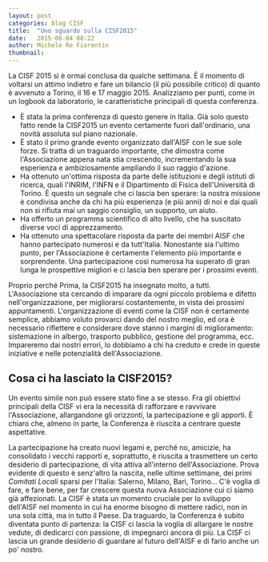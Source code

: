 ```yaml
---
layout: post
categories: blog CISF
title:  "Uno sguardo sulla CISF2015"
date:   2015-06-04 08:22
author: Michele Re Fiorentin
thumbnail: 
---
```


La CISF 2015 si è ormai conclusa da qualche settimana. È il momento di voltarsi un attimo indietro e fare un bilancio (il più possibile critico) di quanto è avvenuto a Torino, il 16 e 17 maggio 2015.
Analizziamo per punti, come in un logbook da laboratorio, le caratteristiche principali di questa conferenza.

* È stata la prima conferenza di questo genere in Italia. Già solo questo fatto rende la CISF2015 un evento certamente fuori dall'ordinario, una novità assoluta sul piano nazionale. 
* È stato il primo grande evento organizzato dall'AISF con le sue sole forze. Si tratta di un traguardo importante, che dimostra come l'Associazione appena nata stia crescendo, incrementando la sua esperienza e ambiziosamente ampliando il suo raggio d'azione.
* Ha ottenuto un'ottima risposta da parte delle istituzioni e degli istituti di ricerca, quali l'INRIM, l'INFN e il Dipartimento di Fisica dell'Università di Torino. È questo un segnale che ci lascia ben sperare: la nostra missione è condivisa anche da chi ha più esperienza (e più anni) di noi e dai quali non si rifiuta mai un saggio consiglio, un supporto, un aiuto.
* Ha offerto un programma scientifico di alto livello, che ha suscitato diverse voci di apprezzamento.
* Ha ottenuto una spettacolare risposta da parte dei membri AISF che hanno partecipato numerosi e da tutt'Italia. Nonostante sia l'ultimo punto, per l'Associazione è certamente l'elemento più importante e sorprendente. Una partecipazione così numerosa ha superato di gran lunga le prospettive migliori e ci lascia ben sperare per i prossimi eventi.

Proprio perché Prima, la CISF2015 ha insegnato molto, a tutti. L'Associazione sta cercando di imparare da ogni piccolo problema e difetto nell'organizzazione, per migliorarsi costantemente, in vista dei prossimi appuntamenti. L'organizzazione di eventi come la CISF non è certamente semplice, abbiamo voluto provarci dando del nostro meglio, ed ora è necessario riflettere e considerare dove stanno i margini di miglioramento: sistemazione in albergo, trasporto pubblico, gestione del programma, ecc.
Impareremo dai nostri errori, lo dobbiamo a chi ha creduto e crede in queste iniziative e nelle potenzialità dell'Associazione.

##  Cosa ci ha lasciato la CISF2015?

Un evento simile non può essere stato fine a se stesso. Fra gli obiettivi principali della CISF vi era la necessità di rafforzare e ravvivare l'Associazione, allargandone gli orizzonti, la partecipazione e gli apporti. È chiaro che, almeno in parte, la Conferenza è riuscita a centrare queste aspettative.

La partecipazione ha creato nuovi legami e, perché no, amicizie, ha consolidato i vecchi rapporti e, soprattutto, è riuscita a trasmettere un certo desiderio di partecipazione, di vita attiva all'interno dell'Associazione. Prova evidente di questo è senz'altro la nascita, nelle ultime settimane, dei primi _Comitati Locali_ sparsi per l'Italia: Salerno, Milano, Bari, Torino... C'è voglia di fare, e fare bene, per far crescere questa nuova Associazione cui ci siamo già affezionati. La CISF è stata un momento cruciale per lo sviluppo dell'AISF nel momento in cui ha enorme bisogno di mettere radici, non in una sola città, ma in tutto il Paese. Da traguardo, la Conferenza è subito diventata punto di partenza: la CISF ci lascia la voglia di allargare le nostre vedute, di dedicarci con passione, di impegnarci ancora di più. La CISF ci lascia un grande desiderio di guardare al futuro dell'AISF e di farlo anche un po' nostro.

